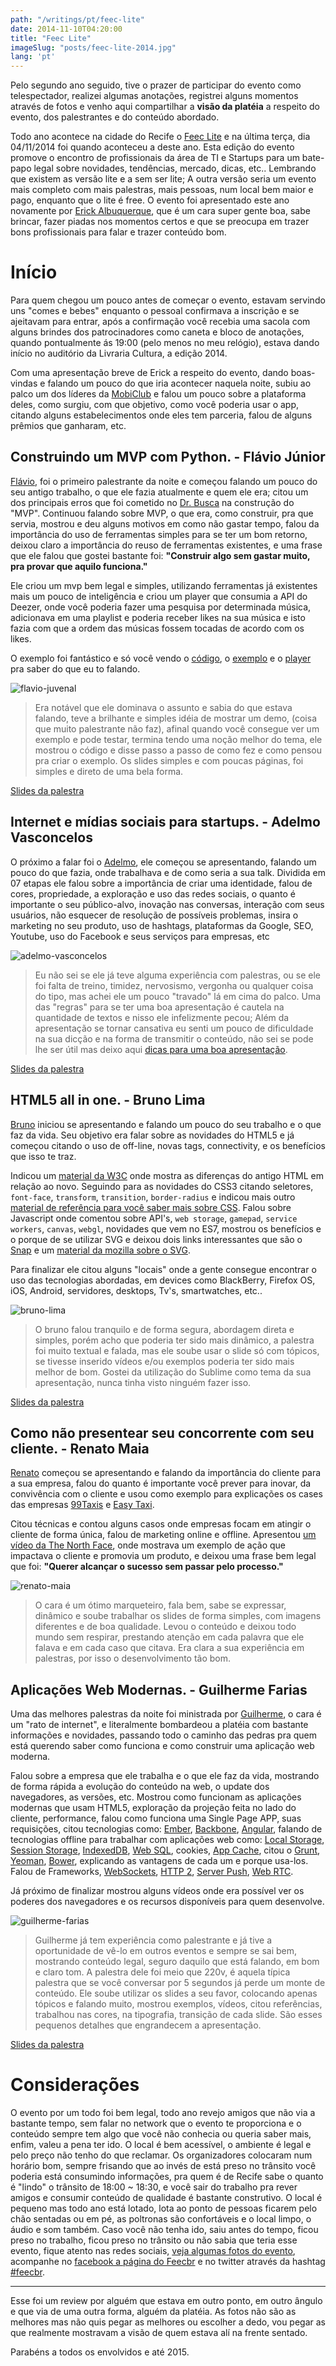 ```yaml
---
path: "/writings/pt/feec-lite"
date: 2014-11-10T04:20:00
title: "Feec Lite"
imageSlug: "posts/feec-lite-2014.jpg"
lang: 'pt'
---
```


Pelo segundo ano seguido, tive o prazer de participar do evento como telespectador, realizei algumas anotações, registrei alguns momentos através de fotos e venho aqui compartilhar a **visão da platéia** a respeito do evento, dos palestrantes e do conteúdo abordado.

Todo ano acontece na cidade do Recife o [Feec Lite](http://www.feecbr.com.br/lite/) e na última terça, dia 04/11/2014 foi quando aconteceu a deste ano. 
Esta edição do evento promove o encontro de profissionais da área de TI e Startups para um bate-papo legal sobre novidades, tendências, mercado, dicas, etc.. 
Lembrando que existem as versão lite e a sem ser lite; A outra versão seria um evento mais completo com mais palestras, mais pessoas, num local bem maior e pago, enquanto que o lite é free. O evento foi apresentado este ano novamente por [Erick Albuquerque](https://www.facebook.com/erickdealbuquerque), que é um cara super gente boa, sabe brincar, fazer piadas nos momentos certos e que se preocupa em trazer bons profissionais para falar e trazer conteúdo bom.


# Início

Para quem chegou um pouco antes de começar o evento, estavam servindo uns "comes e bebes" enquanto o pessoal confirmava a inscrição e se ajeitavam para entrar, após a confirmação você recebia uma sacola com alguns brindes dos patrocinadores como caneta e bloco de anotações, quando pontualmente ás 19:00 (pelo menos no meu relógio), estava dando início no auditório da Livraria Cultura, a edição 2014.

Com uma apresentação breve de Erick a respeito do evento, dando boas-vindas e falando um pouco do que iria acontecer naquela noite, subiu ao palco um dos líderes da [MobiClub](http://www.mobiclub.com.br/) e falou um pouco sobre a plataforma deles, como surgiu, com que objetivo, como você poderia usar o app, citando alguns estabelecimentos onde eles tem parceria, falou de alguns prêmios que ganharam, etc.



## Construindo um MVP com Python. - Flávio Júnior

[Flávio](https://twitter.com/flaviojuvenal), foi o primeiro palestrante da noite e começou falando um pouco do seu antigo trabalho, o que ele fazia atualmente e quem ele era; citou um dos principais erros que foi cometido no [Dr. Busca](http://www.drbusca.com/) na construção do "MVP". Continuou falando sobre MVP, o que era, como construir, pra que servia, mostrou e deu alguns motivos em como não gastar tempo, falou da importância do uso de ferramentas simples para se ter um bom retorno, deixou claro a importância do reuso de ferramentas existentes, e uma frase que ele falou que gostei bastante foi: **"Construir algo sem gastar muito, pra provar que aquilo funciona."**

Ele criou um mvp bem legal e simples, utilizando ferramentas já existentes mais um pouco de inteligência e criou um player que consumia a API do Deezer, onde você poderia fazer uma pesquisa por determinada música, adicionava em uma playlist e poderia receber likes na sua música e isto fazia com que a ordem das músicas fossem tocadas de acordo com os likes. 

O exemplo foi fantástico e só você vendo o [código](https://github.com/vintasoftware/hub.rocks), o [exemplo](http://hubrocks.herokuapp.com/) e o [player](http://hubrocks.herokuapp.com/player) pra saber do que eu to falando.


![flavio-juvenal](https://miro.medium.com/max/2400/1*DrImi50-Y3bpxwJU7yti2w.jpeg)

> Era notável que ele dominava o assunto e sabia do que estava falando, teve a brilhante e simples idéia de mostrar um demo, (coisa que muito palestrante não faz), afinal quando você consegue ver um exemplo e pode testar, termina tendo uma noção melhor do tema, ele mostrou o código e disse passo a passo de como fez e como pensou pra criar o exemplo. Os slides simples e com poucas páginas, foi simples e direto de uma bela forma.

[Slides da palestra](https://copy.com/gG6qylPsbWDDS2nF)


## Internet e mídias sociais para startups. - Adelmo Vasconcelos

O próximo a falar foi o [Adelmo](https://www.facebook.com/adelmovas), ele começou se apresentando, falando um pouco do que fazia, onde trabalhava e de como seria a sua talk. Dividida em 07 etapas ele falou sobre a importância de criar uma identidade, falou de cores, propriedade, a exploração e uso das redes sociais, o quanto é importante o seu público-alvo, inovação nas conversas, interação com seus usuários, não esquecer de resolução de possíveis problemas, insira o marketing no seu produto, uso de hashtags, plataformas da Google, SEO, Youtube, uso do Facebook e seus serviços para empresas, etc

![adelmo-vasconcelos](https://miro.medium.com/max/2400/1*Hy_7MMPvz9yPbKHegYLRwQ.jpeg)

> Eu não sei se ele já teve alguma experiência com palestras, ou se ele foi falta de treino, timidez, nervosismo, vergonha ou qualquer coisa do tipo, mas achei ele um pouco "travado" lá em cima do palco. Uma das "regras" para se ter uma boa apresentação é cautela na quantidade de textos e nisso ele infelizmente pecou; Além da apresentação se tornar cansativa eu senti um pouco de dificuldade na sua dicção e na forma de transmitir o conteúdo, não sei se pode lhe ser útil mas deixo aqui [dicas para uma boa apresentação](http://revistaescola.abril.com.br/blogs/tecnologia-educacao/2013/10/29/dicas-para-uma-boa-apresentacao-de-slides/).

[Slides da palestra](http://pt.slideshare.net/AdelmoVasconcelos/feec-startups-midiassociaiscorrigido)


## HTML5 all in one. - Bruno Lima

[Bruno](https://twitter.com/brunolimawd) iniciou se apresentando e falando um pouco do seu trabalho e o que faz da vida. Seu objetivo era falar sobre as novidades do HTML5 e já começou citando o uso de off-line, novas tags, connectivity, e os benefícios que isso te traz. 

Indicou um [material da W3C](http://www.w3.org/TR/html5-diff/) onde mostra as diferenças do antigo HTML em relação ao novo. Seguindo para as novidades do CSS3 citando seletores, `font-face`, `transform`, `transition`, `border-radius` e indicou mais outro [material de referência para você saber mais sobre CSS](https://developer.mozilla.org/pt-BR/docs/Web/CSS). Falou sobre Javascript onde comentou sobre API's, `web storage`, `gamepad`, `service workers`, `canvas`, `webgl`, novidades que vem no ES7, mostrou os benefícios e o porque de se utilizar SVG e deixou dois links interessantes que são o [Snap](http://snapsvg.io/) e um [material da mozilla sobre o SVG](https://developer.mozilla.org/pt-BR/docs/Web/SVG). 

Para finalizar ele citou alguns "locais" onde a gente consegue encontrar o uso das tecnologias abordadas, em devices como BlackBerry, Firefox OS, iOS, Android, servidores, desktops, Tv's, smartwatches, etc..

![bruno-lima](https://miro.medium.com/max/2400/1*IJivI0cWuf-PUNaFLDBFAg.jpeg)

> O bruno falou tranquilo e de forma segura, abordagem direta e simples, porém acho que poderia ter sido mais dinâmico, a palestra foi muito textual e falada, mas ele soube usar o slide só com tópicos, se tivesse inserido vídeos e/ou exemplos poderia ter sido mais melhor de bom. Gostei da utilização do Sublime como tema da sua apresentação, nunca tinha visto ninguém fazer isso.

[Slides da palestra](http://brunolima.io/talks/html-all-in-one-feec.pdf)


## Como não presentear seu concorrente com seu cliente. - Renato Maia

[Renato](https://www.facebook.com/carlosrenato.maiacruz) começou se apresentando e falando da importância do cliente para a sua empresa, falou do quanto é importante você prever para inovar, da convivência com o cliente e usou como exemplo para explicações os cases das empresas [99Taxis](http://www.99taxis.com/) e [Easy Taxi](http://www.easytaxi.com/br/).

Citou técnicas e contou alguns casos onde empresas focam em atingir o cliente de forma única, falou de marketing online e offline. Apresentou [um vídeo da The North Face](http://youtu.be/7_NV_Li6mUU), onde mostrava um exemplo de ação que impactava o cliente e promovia um produto, e deixou uma frase bem legal que foi: **"Querer alcançar o sucesso sem passar pelo processo."**

![renato-maia](https://miro.medium.com/max/2400/1*9J2f6FLWqubnshbgxa0qeQ.jpeg)

> O cara é um ótimo marqueteiro, fala bem, sabe se expressar, dinâmico e soube trabalhar os slides de forma simples, com imagens diferentes e de boa qualidade. Levou o conteúdo e deixou todo mundo sem respirar, prestando atenção em cada palavra que ele falava e em cada caso que citava. Era clara a sua experiência em palestras, por isso o desenvolvimento tão bom.


## Aplicações Web Modernas. - Guilherme Farias

Uma das melhores palestras da noite foi ministrada por [Guilherme](https://twitter.com/Guiky), o cara é um "rato de internet", e literalmente bombardeou a platéia com bastante informações e novidades, passando todo o caminho das pedras pra quem está querendo saber como funciona e como construir uma aplicação web moderna.

Falou sobre a empresa que ele trabalha e o que ele faz da vida, mostrando de forma rápida a evolução do conteúdo na web, o update dos navegadores, as versões, etc. Mostrou como funcionam as aplicações modernas que usam HTML5, exploração da projeção feita no lado do cliente, performance, falou como funciona uma Single Page APP, suas requisições, citou tecnologias como: [Ember](http://emberjs.com/), [Backbone](http://backbonejs.org/), [Angular](https://angularjs.org/), falando de tecnologias offline para trabalhar com aplicações web como: [Local Storage](https://developer.mozilla.org/en-US/docs/Web/Guide/API/DOM/Storage#localStorage), [Session Storage](https://developer.mozilla.org/en-US/docs/Web/Guide/API/DOM/Storage#sessionStorage), [IndexedDB](https://developer.mozilla.org/en-US/docs/Web/API/IndexedDB_API), [Web SQL](http://dev.w3.org/html5/webdatabase/), cookies, [App Cache](https://developer.mozilla.org/pt-BR/docs/Web/HTML/Using_the_application_cache), citou o [Grunt](http://gruntjs.com/), [Yeoman](http://yeoman.io/), [Bower](http://bower.io/), explicando as vantagens de cada um e porque usa-los. Falou de Frameworks, [WebSockets](https://developer.mozilla.org/pt-BR/docs/WebSockets), [HTTP 2](http://http2.github.io/), [Server Push](https://code.google.com/p/google-web-toolkit-incubator/wiki/ServerPushFAQ), [Web RTC](https://developer.mozilla.org/pt-BR/docs/Web/Guide/API/WebRTC).

Já próximo de finalizar mostrou alguns vídeos onde era possível ver os poderes dos navegadores e os recursos disponíveis para quem desenvolve.

![guilherme-farias](https://miro.medium.com/max/2400/1*Q7S4rR4tk8Dcei3m9n1ofQ.jpeg)

> Guilherme já tem experiência como palestrante e já tive a oportunidade de vê-lo em outros eventos e sempre se sai bem, mostrando conteúdo legal, seguro daquilo que está falando, em bom e claro tom. A palestra dele foi meio que 220v, é aquela típica palestra que se você conversar por 5 segundos já perde um monte de conteúdo. Ele soube utilizar os slides a seu favor, colocando apenas tópicos e falando muito, mostrou exemplos, vídeos, citou referências, trabalhou nas cores, na tipografia, transição de cada slide. São esses pequenos detalhes que engrandecem a apresentação.

[Slides da palestra](https://speakerdeck.com/guilhermefarias/aplicacoes-web-modernas)

# Considerações

O evento por um todo foi bem legal, todo ano revejo amigos que não via a bastante tempo, sem falar no network que o evento te proporciona e o conteúdo sempre tem algo que você não conhecia ou queria saber mais, enfim, valeu a pena ter ido. O local é bem acessível, o ambiente é legal e pelo preço não tenho do que reclamar. Os organizadores colocaram num horário bom, sempre frisando que ao invés de está preso no trânsito você poderia está consumindo informações, pra quem é de Recife sabe o quanto é "lindo" o trânsito de 18:00 ~ 18:30, e você sair do trabalho pra rever amigos e consumir conteúdo de qualidade é bastante construtivo. O local é pequeno mas todo ano está lotado, lota ao ponto de pessoas ficarem pelo chão sentadas ou em pé, as poltronas são confortáveis e o local limpo, o áudio e som também. Caso você não tenha ido, saiu antes do tempo, ficou preso no trabalho, ficou preso no trânsito ou não sabia que teria esse evento, fique atento nas redes sociais, [veja algumas fotos do evento](http://goo.gl/uJNeFd), acompanhe no [facebook a página do Feecbr](https://www.facebook.com/feecbr) e no twitter através da hashtag [#feecbr](https://twitter.com/search?src=typd&q=%23feecbr).

*****

Esse foi um review por alguém que estava em outro ponto, em outro ângulo e que via de uma outra forma, alguém da platéia. As fotos não são as melhores mas não quis pegar as melhores ou escolher a dedo, vou pegar as que realmente mostravam a visão de quem estava alí na frente sentado.

Parabéns a todos os envolvidos e até 2015.